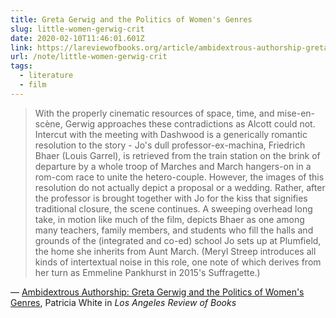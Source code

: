 ```yaml
---
title: Greta Gerwig and the Politics of Women's Genres
slug: little-women-gerwig-crit
date: 2020-02-10T11:46:01.601Z
link: https://lareviewofbooks.org/article/ambidextrous-authorship-greta-gerwig-and-the-politics-of-womens-genres/
url: /note/little-women-gerwig-crit
tags:
  - literature
  - film
---
```


> With the properly cinematic resources of space, time, and mise-en-scène, Gerwig approaches these contradictions as Alcott could not. Intercut with the meeting with Dashwood is a generically romantic resolution to the story - Jo's dull professor-ex-machina, Friedrich Bhaer (Louis Garrel), is retrieved from the train station on the brink of departure by a whole troop of Marches and March hangers-on in a rom-com race to unite the hetero-couple. However, the images of this resolution do not actually depict a proposal or a wedding. Rather, after the professor is brought together with Jo for the kiss that signifies traditional closure, the scene continues. A sweeping overhead long take, in motion like much of the film, depicts Bhaer as one among many teachers, family members, and students who fill the halls and grounds of the (integrated and co-ed) school Jo sets up at Plumfield, the home she inherits from Aunt March. (Meryl Streep introduces all kinds of intertextual noise in this role, one note of which derives from her turn as Emmeline Pankhurst in 2015's Suffragette.)

&mdash; [Ambidextrous Authorship: Greta Gerwig and the Politics of Women's Genres](https://lareviewofbooks.org/article/ambidextrous-authorship-greta-gerwig-and-the-politics-of-womens-genres/), Patricia White in _Los Angeles Review of Books_
